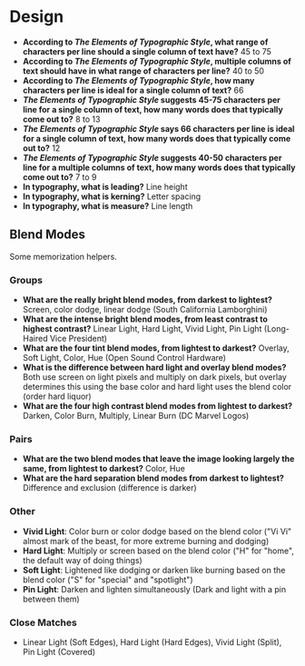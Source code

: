 # Design

- **According to *The Elements of Typographic Style*, what range of characters per line should a single column of text have?** 45 to 75
- **According to *The Elements of Typographic Style*, multiple columns of text should have in what range of characters per line?** 40 to 50
- **According to *The Elements of Typographic Style*, how many characters per line is ideal for a single column of text?** 66
- ***The Elements of Typographic Style* suggests 45-75 characters per line for a single column of text, how many words does that typically come out to?** 8 to 13
- ***The Elements of Typographic Style* says 66 characters per line is ideal for a single column of text, how many words does that typically come out to?** 12
- ***The Elements of Typographic Style* suggests 40-50 characters per line for a multiple columns of text, how many words does that typically come out to?** 7 to 9
- **In typography, what is leading?** Line height
- **In typography, what is kerning?** Letter spacing
- **In typography, what is measure?** Line length

## Blend Modes

Some memorization helpers.

### Groups

- **What are the really bright blend modes, from darkest to lightest?** Screen, color dodge, linear dodge (South California Lamborghini)
- **What are the intense bright blend modes, from least contrast to highest contrast?** Linear Light, Hard Light, Vivid Light, Pin Light (Long-Haired Vice President)
- **What are the four tint blend modes, from lightest to darkest?** Overlay, Soft Light, Color, Hue (Open Sound Control Hardware)
- **What is the difference between hard light and overlay blend modes?** Both use screen on light pixels and multiply on dark pixels, but overlay determines this using the base color and hard light uses the blend color (order hard liquor)
- **What are the four high contrast blend modes from lightest to darkest?** Darken, Color Burn, Multiply, Linear Burn (DC Marvel Logos)

### Pairs

- **What are the two blend modes that leave the image looking largely the same, from lightest to darkest?** Color, Hue
- **What are the hard separation blend modes from darkest to lightest?** Difference and exclusion (difference is darker)

### Other

- **Vivid Light**: Color burn or color dodge based on the blend color ("Vi Vi" almost mark of the beast, for more extreme burning and dodging)
- **Hard Light**: Multiply or screen based on the blend color ("H" for "home", the default way of doing things)
- **Soft Light**: Lightened like dodging or darken like burning based on the blend color ("S" for "special" and "spotlight")
- **Pin Light**: Darken and lighten simultaneously (Dark and light with a pin between them)

### Close Matches

- Linear Light (Soft Edges), Hard Light (Hard Edges), Vivid Light (Split), Pin Light (Covered)
